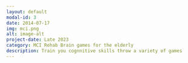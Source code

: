 ```yaml
---
layout: default
modal-id: 3
date: 2014-07-17
img: mci.png
alt: image-alt
project-date: Late 2023
category: MCI Rehab Brain games for the elderly 
description: Train you cognnitive skills throw a variety of games
---
```

